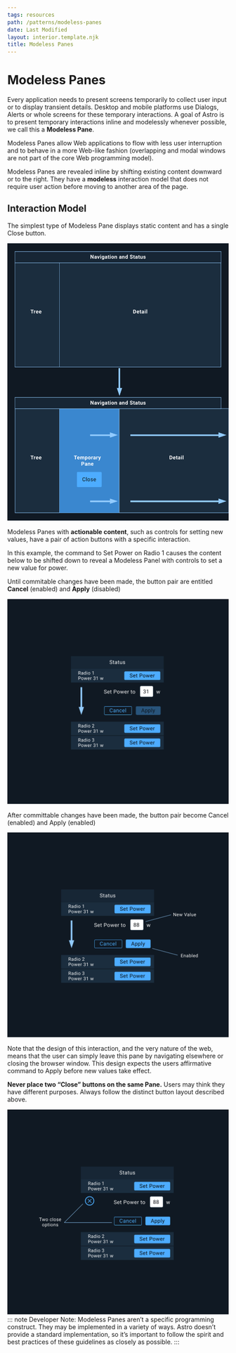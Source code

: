 ```yaml
---
tags: resources
path: /patterns/modeless-panes
date: Last Modified
layout: interior.template.njk
title: Modeless Panes
---
```


# Modeless Panes

Every application needs to present screens temporarily to collect user input or to display transient details. Desktop and mobile platforms use Dialogs, Alerts or whole screens for these temporary interactions. A goal of Astro is to present temporary interactions inline and modelessly whenever possible, we call this a **Modeless Pane**.

Modeless Panes allow Web applications to flow with less user interruption and to behave in a more Web-like fashion (overlapping and modal windows are not part of the core Web programming model).

Modeless Panes are revealed inline by shifting existing content downward or to the right. They have a **modeless** interaction model that does not require user action before moving to another area of the page.

## Interaction Model

The simplest type of Modeless Pane displays static content and has a single Close button.

![Modeless Pane example.](/img/patterns/modeless-panes-1.png)

Modeless Panes with **actionable content**, such as controls for setting new values, have a pair of action buttons with a specific interaction.

In this example, the command to Set Power on Radio 1 causes the content below to be shifted down to reveal a Modeless Panel with controls to set a new value for power.

Until commitable changes have been made, the button pair are entitled **Cancel** (enabled) and **Apply** (disabled)

![Modeless Pane example.](/img/patterns/modeless-panes-2.png)

After committable changes have been made, the button pair become Cancel (enabled) and Apply (enabled)

![Modeless Pane example.](/img/patterns/modeless-panes-3.png)

Note that the design of this interaction, and the very nature of the web, means that the user can simply leave this pane by navigating elsewhere or closing the browser window. This design expects the users affirmative command to Apply before new values take effect.

**Never place two “Close” buttons on the same Pane.** Users may think they have different purposes. Always follow the distinct button layout described above.

![Modeless Pane Don't Example.](/img/patterns/modeless-panes-dont-2.png)
::: note
Developer Note: Modeless Panes aren’t a specific programming construct. They may be implemented in a variety of ways. Astro doesn’t provide a standard implementation, so it’s important to follow the spirit and best practices of these guidelines as closely as possible.
:::
